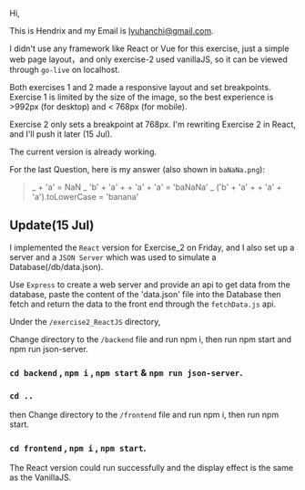 Hi,

This is Hendrix and my Email is lyuhanchi@gmail.com.

I didn't use any framework like React or Vue for this exercise, just a simple web page layout，and only exercise-2 used vanillaJS, so it can be viewed through `go-live` on localhost.

Both exercises 1 and 2 made a responsive layout and set breakpoints. Exercise 1 is limited by the size of the image, so the best experience is >992px (for desktop) and < 768px (for mobile).

Exercise 2 only sets a breakpoint at 768px. I'm rewriting Exercise 2 in React, and I'll push it later (15 Jul).

The current version is already working.

For the last Question, here is my answer (also shown in `baNaNa.png`):
>_  + 'a' = NaN
>_ 'b' + 'a' + + 'a' + 'a' = 'baNaNa'
>_ ('b' + 'a' + + 'a' + 'a').toLowerCase = 'banana'

## Update(15 Jul)

I implemented the `React` version for Exercise_2 on Friday, and I also set up a server and a `JSON Server` which was used to simulate a Database(/db/data.json).

Use `Express` to create a web server and provide an api to get data from the database, paste the content of the 'data.json' file into the Database then fetch and return the data to the front end through the `fetchData.js` api.
 
Under the `/exercise2_ReactJS` directory,

Change directory to the `/backend` file and run npm i, then run npm start and npm run json-server.
### `cd backend` , `npm i` , `npm start` & `npm run json-server`.
### `cd ..`
then Change directory to the `/frontend` file and run npm i, then run npm start.
### `cd frontend` , `npm i` , `npm start`.
The React version could run successfully and the display effect is the same as the VanillaJS.
